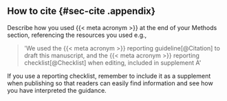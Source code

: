 ## How to cite {#sec-cite .appendix}

Describe how you used {{< meta acronym >}} at the end of your Methods section, referencing the resources you used e.g.,

> 'We used the {{< meta acronym >}} reporting guideline[@Citation] to draft this manuscript, and the {{< meta acronym >}} reporting checklist[@Checklist] when editing, included in supplement A'

If you use a reporting checklist, remember to include it as a supplement when publishing so that readers can easily find information and see how you have interpreted the guidance.
